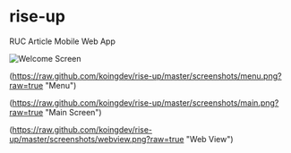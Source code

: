 # rise-up
RUC Article Mobile Web App

<img src="https://raw.github.com/koingdev/rise-up/master/screenshots/welcome.png?raw=true" alt="Welcome Screen">

(https://raw.github.com/koingdev/rise-up/master/screenshots/menu.png?raw=true "Menu")

(https://raw.github.com/koingdev/rise-up/master/screenshots/main.png?raw=true "Main Screen")

(https://raw.github.com/koingdev/rise-up/master/screenshots/webview.png?raw=true "Web View")
